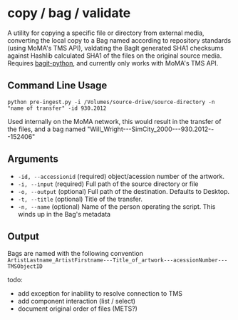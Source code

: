copy / bag / validate
====================

A utility for copying a specific file or directory from external media, converting the local copy to a Bag named according to repository standards (using MoMA's TMS API), valdating the BagIt generated SHA1 checksums against Hashlib calculated SHA1 of the files on the original source media. Requires [bagit-python], and currently only works with MoMA's TMS API.

[bagit-python]: https://github.com/edsu/bagit

Command Line Usage
------------------

    python pre-ingest.py -i /Volumes/source-drive/source-directory -n "name of transfer" -id 930.2012

Used internally on the MoMA network, this would result in the transfer of the files, and a bag named "Will_Wright---SimCity_2000---930.2012---152406"
  
Arguments
------------------
  - `-id, --accessionid` (required) object/acession number of the artwork.
  - `-i, --input` (required) Full path of the source directory or file
  - `-o, --output` (optional) Full path of the destination. Defaults to Desktop.
  - `-t, --title` (optional) Title of the transfer.
  - `-n, --name` (optional) Name of the person operating the script. This winds up in the Bag's metadata


Output
------------------
Bags are named with the following convention
`ArtistLastname_ArtistFirstname---Title_of_artwork---acessionNumber---TMSObjectID`

todo:
  - add exception for inability to resolve connection to TMS
  - add component interaction (list / select)
  - document original order of files (METS?)
